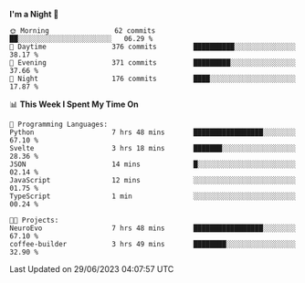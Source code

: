 <!--START_SECTION:waka-->
**I'm a Night 🦉** 

```text
🌞 Morning                62 commits          ██░░░░░░░░░░░░░░░░░░░░░░░   06.29 % 
🌆 Daytime                376 commits         ██████████░░░░░░░░░░░░░░░   38.17 % 
🌃 Evening                371 commits         █████████░░░░░░░░░░░░░░░░   37.66 % 
🌙 Night                  176 commits         ████░░░░░░░░░░░░░░░░░░░░░   17.87 % 
```


📊 **This Week I Spent My Time On** 

```text
💬 Programming Languages: 
Python                   7 hrs 48 mins       █████████████████░░░░░░░░   67.10 % 
Svelte                   3 hrs 18 mins       ███████░░░░░░░░░░░░░░░░░░   28.36 % 
JSON                     14 mins             █░░░░░░░░░░░░░░░░░░░░░░░░   02.14 % 
JavaScript               12 mins             ░░░░░░░░░░░░░░░░░░░░░░░░░   01.75 % 
TypeScript               1 min               ░░░░░░░░░░░░░░░░░░░░░░░░░   00.24 % 

🐱‍💻 Projects: 
NeuroEvo                 7 hrs 48 mins       █████████████████░░░░░░░░   67.10 % 
coffee-builder           3 hrs 49 mins       ████████░░░░░░░░░░░░░░░░░   32.90 % 
```


 Last Updated on 29/06/2023 04:07:57 UTC
<!--END_SECTION:waka-->
